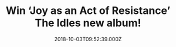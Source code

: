 ---
campaign-uuid: "c-2e6459b9-f11c-4043-827a-30bdf5651f12"
type: "Competition"
category: "Gifts"
date: "2018-10-03T09:52:39.000Z"
end-date: "2018-11-03T23:59:00.000Z"
disable-form: false
is_promoted: false
has_entry_page: true
title: "Win ‘Joy as an Act of Resistance’ The Idles new album!"
competition-description: "<p>Produced by Space and mixed by Adam Greenspan & Nick\
  \ Launay, ’Joy as an Act of Resistance.' takes aim at everything from toxic masculinity,\
  \ nationalism, immigration, and class inequality while maintaining a visceral, infectious\
  \ positivity. We have a copy of The Idles new album on vinyl edition to one of our\
  \ readers!</p>\r\n<p>Are you The Idles biggest fan? Click below for a chance to\
  \ win!</p>"
hero-header: "Win ‘Joy as an Act of Resistance’ The Idles new album!"
terms-confirmation: "N/A"
banner-img: "https://assets.expresslyapp.com/asset-95b72567-88c7-46f0-a00f-7e6c657adfc7.jpg"
logo-left-href: "http://club.expressly.io"
logo-left-image: "https://assets.expresslyapp.com/asset-2459573b-b4f9-4715-b342-cb78ec75e392.jpg"
logo-left-title: "ClubExpressly"
bg-image-hero: "https://assets.expresslyapp.com/asset-9f2b3daf-b7b5-46c5-9f63-2c7c9a42ca2a.jpg"
bg-image-first: "https://assets.expresslyapp.com/asset-2e3fa6fd-524e-4674-b046-be8af4e44a0d.jpg"
section1-content: "</p>As the singer Joe Talbot summarizes: \"This album is an attempt\
  \ to be vulnerable to our audience and to encourage vulnerability; a brave naked\
  \ smile in this shitty new world. We have stripped back the songs and lyrics to\
  \ our bare flesh to allow each other to breathe, to celebrate our differences, and\
  \ act as an ode to communities and the individuals that forge them. Because without\
  \ our community, we'd be nothing.”</p>\r\n<p>If you can’t wait to listen to The\
  \ Idles brand new hits, enter the form below and it could be yours!\r\n<p>Good luck!</p>"
entry-title: "Win ‘Joy as an Act of Resistance’ The Idles new album!"
entry-content: "Enter the draw to win ‘Joy as an Act of Resistance’ The Idles new\
  \ album by completing the form below before 23:59 on 3rd of November 2018."
has-winner: false
prize-description: "‘Joy as an Act of Resistance’ The Idles new album."
special-conditions: "This competition is also available on: https://aaa.nme.com/competitions/idles-joy-as-an-act-of-resistance-album"
country-restrictions:
- "GB"
---